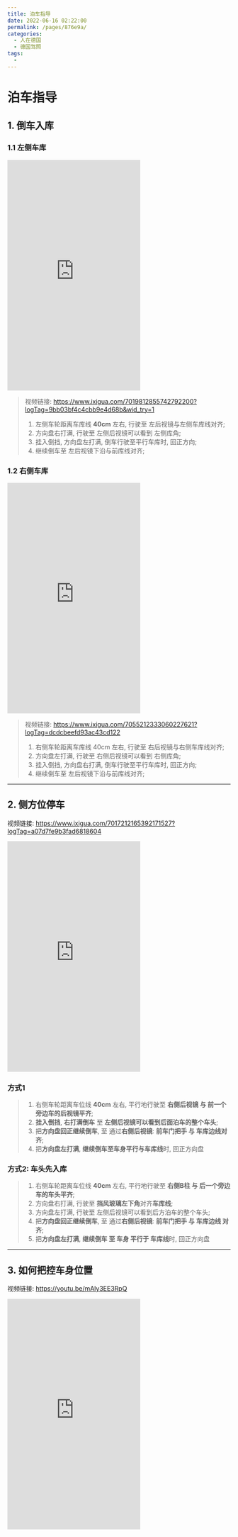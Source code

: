 ```yaml
---
title: 泊车指导
date: 2022-06-16 02:22:00
permalink: /pages/876e9a/
categories:
  - 人在德国
  - 德国驾照
tags:
  - 
---
```

# 泊车指导



## 1. 倒车入库

### 1.1 左侧车库

<iframe height="520" src="https://www.youtube.com/embed/6nWWYW9bM50" title="YouTube video player" frameborder="0" allow="accelerometer; autoplay; clipboard-write; encrypted-media; gyroscope; picture-in-picture" allowfullscreen></iframe>

>   视频链接: https://www.ixigua.com/7019812855742792200?logTag=9bb03bf4c4cbb9e4d68b&wid_try=1
>
>   1. 左侧车轮距离车库线 **40cm** 左右, 行驶至 左后视镜与左侧车库线对齐;
>   2. 方向盘右打满, 行驶至 左侧后视镜可以看到 左侧库角;
>   3. 挂入倒挡, 方向盘左打满, 倒车行驶至平行车库时, 回正方向;
>   4. 继续倒车至 左后视镜下沿与前库线对齐;



### 1.2 右侧车库

<iframe height="520" src="https://www.youtube.com/embed/DWHmvlRenjM" title="YouTube video player" frameborder="0" allow="accelerometer; autoplay; clipboard-write; encrypted-media; gyroscope; picture-in-picture" allowfullscreen></iframe>

>   视频链接: https://www.ixigua.com/7055212333060227621?logTag=dcdcbeefd93ac43cd122
>
>   1. 右侧车轮距离车库线 40cm 左右, 行驶至 右后视镜与右侧车库线对齐;
>   2. 方向盘左打满, 行驶至 右侧后视镜可以看到 右侧库角;
>   3. 挂入倒挡, 方向盘右打满, 倒车行驶至平行车库时, 回正方向;
>   4. 继续倒车至 左后视镜下沿与前库线对齐;

---



## 2. 侧方位停车

视频链接: https://www.ixigua.com/7017212165392171527?logTag=a07d7fe9b3fad6818604

<iframe height="520" src="https://www.youtube.com/embed/P-ov5C9hzlA" title="YouTube video player" frameborder="0" allow="accelerometer; autoplay; clipboard-write; encrypted-media; gyroscope; picture-in-picture" allowfullscreen></iframe>

### 方式1

> 1. 右侧车轮距离车位线 **40cm** 左右, 平行地行驶至 **右侧后视镜 与 前一个旁边车的后视镜平齐**;
> 2. **挂入倒挡**, **右打满倒车** 至 **左侧后视镜可以看到后面泊车的整个车头**;
> 3. 把**方向盘回正继续倒车**, 至 通过**右侧后视镜**: **前车门把手 与 车库边线对齐**;
> 4. 把**方向盘左打满**, **继续倒车至车身平行与车库线**时, 回正方向盘

### 方式2: 车头先入库

> 1. 右侧车轮距离车位线 **40cm** 左右, 平行地行驶至 **右侧B柱 与 后一个旁边车的车头平齐**;
> 2. 方向盘右打满, 行驶至 **挡风玻璃左下角**对齐**车库线**;
> 3. 方向盘左打满, 行驶至 左侧后视镜可以看到后方泊车的整个车头;
> 4. 把**方向盘回正继续倒车**, 至 通过**右侧后视镜**: **前车门把手 与 车库边线 对齐**;
> 5. 把**方向盘左打满**, **继续倒车 至 车身 平行于 车库线**时, 回正方向盘

---



## 3. 如何把控车身位置

视频链接: https://youtu.be/mAly3EE3RpQ

<iframe height="520" src="https://www.youtube.com/embed/mAly3EE3RpQ" title="YouTube video player" frameborder="0" allow="accelerometer; autoplay; clipboard-write; encrypted-media; gyroscope; picture-in-picture" allowfullscreen></iframe>

